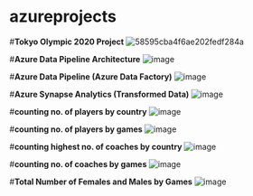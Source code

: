# azureprojects

#**Tokyo Olympic 2020 Project**
![58595cba4f6ae202fedf284a](https://github.com/karthigainathan/azureprojects/assets/43938345/e86a9585-7601-4306-a6cf-1d9e42ad6586)



#**Azure Data Pipeline Architecture**
![image](https://github.com/karthigainathan/azureprojects/assets/43938345/f64f85d3-1923-4c30-95ab-fa61ec71f343)


#**Azure Data Pipeline (Azure Data Factory)**
![image](https://github.com/karthigainathan/azureprojects/assets/43938345/ab570b46-876e-4c13-8daf-d30a079cca3a)

#**Azure Synapse Analytics (Transformed Data)**
![image](https://github.com/karthigainathan/azureprojects/assets/43938345/c10be897-ac26-4009-9166-063289ca56e9)

#**counting no. of players by country**
![image](https://github.com/karthigainathan/azureprojects/assets/43938345/d51b50eb-ffc2-4776-a4d4-8ac9270912a7)

#**counting no. of players by games**
![image](https://github.com/karthigainathan/azureprojects/assets/43938345/42da2221-10a6-4550-bb6a-1b87dae9b4c8)

#**counting highest no. of coaches by country**
![image](https://github.com/karthigainathan/azureprojects/assets/43938345/ffc8d36d-fafc-40fb-b7f0-eb50c0ce93a2)

#**counting no. of coaches by games**
![image](https://github.com/karthigainathan/azureprojects/assets/43938345/a715c930-59dc-4825-8466-eb3703b508f6)

#**Total Number of Females and Males by Games**
![image](https://github.com/karthigainathan/azureprojects/assets/43938345/1a01b958-007a-41ff-91df-0a8124cb1559)
